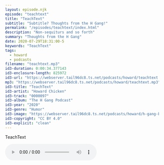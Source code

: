 ```yaml
---
layout: episode.njk
episode: "teachtext"
title: "TeachText"
subtitle: "Subtitle? Thoughts from the H Gang!"
permalink: "/episodes/teachtext/index.html"
description: "Non-sequiturs and so forth"
summary: "Thoughts from the H Gang"
date: 2020-07-29T18:31:00-5
keywords: "TeachText"
tags:
  - howard
  - podcasts
filename: "teachtext.mp3"
id3-duration: 0:00:34.377143
id3-enclosure-length: 825972
id3-url: "https://webserver.tail96dc8.ts.net/podcasts/howard/teachtext.mp3"
mp3: "https://webserver.tail96dc8.ts.net/podcasts/howard/teachtext.mp3"
id3-title: "TeachText"
id3-artist: "Howard Chicken"
id3-track: "0000097"
id3-album: "The H Gang Podcast"
id3-year: "2020"
id3-genre: "Humor"
id3-image: "https://webserver.tail96dc8.ts.net/podcasts/howard/h-gang-bold.jpg"
id3-copyright: "CC BY 4.0"
id3-explicit: "clean"
---
```

TeachText

<audio controls>
  <source src="https://webserver.tail96dc8.ts.net/podcasts/howard/teachtext.mp3">
</audio>
